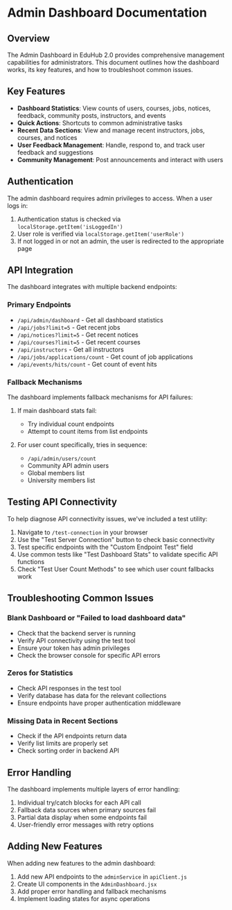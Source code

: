 # Admin Dashboard Documentation

## Overview
The Admin Dashboard in EduHub 2.0 provides comprehensive management capabilities for administrators. This document outlines how the dashboard works, its key features, and how to troubleshoot common issues.

## Key Features
- **Dashboard Statistics**: View counts of users, courses, jobs, notices, feedback, community posts, instructors, and events
- **Quick Actions**: Shortcuts to common administrative tasks
- **Recent Data Sections**: View and manage recent instructors, jobs, courses, and notices
- **User Feedback Management**: Handle, respond to, and track user feedback and suggestions
- **Community Management**: Post announcements and interact with users

## Authentication
The admin dashboard requires admin privileges to access. When a user logs in:
1. Authentication status is checked via `localStorage.getItem('isLoggedIn')`
2. User role is verified via `localStorage.getItem('userRole')`
3. If not logged in or not an admin, the user is redirected to the appropriate page

## API Integration
The dashboard integrates with multiple backend endpoints:

### Primary Endpoints
- `/api/admin/dashboard` - Get all dashboard statistics
- `/api/jobs?limit=5` - Get recent jobs
- `/api/notices?limit=5` - Get recent notices
- `/api/courses?limit=5` - Get recent courses
- `/api/instructors` - Get all instructors
- `/api/jobs/applications/count` - Get count of job applications
- `/api/events/hits/count` - Get count of event hits

### Fallback Mechanisms
The dashboard implements fallback mechanisms for API failures:

1. If main dashboard stats fail:
   - Try individual count endpoints
   - Attempt to count items from list endpoints

2. For user count specifically, tries in sequence:
   - `/api/admin/users/count`
   - Community API admin users
   - Global members list
   - University members list

## Testing API Connectivity
To help diagnose API connectivity issues, we've included a test utility:

1. Navigate to `/test-connection` in your browser
2. Use the "Test Server Connection" button to check basic connectivity
3. Test specific endpoints with the "Custom Endpoint Test" field
4. Use common tests like "Test Dashboard Stats" to validate specific API functions
5. Check "Test User Count Methods" to see which user count fallbacks work

## Troubleshooting Common Issues

### Blank Dashboard or "Failed to load dashboard data"
- Check that the backend server is running
- Verify API connectivity using the test tool
- Ensure your token has admin privileges
- Check the browser console for specific API errors

### Zeros for Statistics
- Check API responses in the test tool
- Verify database has data for the relevant collections
- Ensure endpoints have proper authentication middleware

### Missing Data in Recent Sections
- Check if the API endpoints return data
- Verify list limits are properly set
- Check sorting order in backend API

## Error Handling
The dashboard implements multiple layers of error handling:

1. Individual try/catch blocks for each API call
2. Fallback data sources when primary sources fail
3. Partial data display when some endpoints fail
4. User-friendly error messages with retry options

## Adding New Features
When adding new features to the admin dashboard:

1. Add new API endpoints to the `adminService` in `apiClient.js`
2. Create UI components in the `AdminDashboard.jsx`
3. Add proper error handling and fallback mechanisms
4. Implement loading states for async operations 